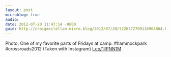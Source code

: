 ```yaml
---
layout: post
microblog: true
audio: 
date: 2012-07-20 11:47:14 -0600
guid: http://craigmcclellan.micro.blog/2012/07/20/t226372709116964864.html
---
```

Photo: One of my favorite parts of Fridays at camp. #hammockpark #crossroads2012 (Taken with Instagram) [t.co/1llPNN1M](http://t.co/1llPNN1M)
